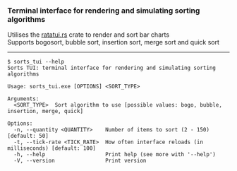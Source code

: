 ### Terminal interface for rendering and simulating sorting algorithms
Utilises the [ratatui.rs](https://docs.rs/ratatui/latest/ratatui/) crate to render and sort bar charts  
Supports bogosort, bubble sort, insertion sort, merge sort and quick sort

---
```console
$ sorts_tui --help
Sorts TUI: terminal interface for rendering and simulating sorting algorithms

Usage: sorts_tui.exe [OPTIONS] <SORT_TYPE>

Arguments:
  <SORT_TYPE>  Sort algorithm to use [possible values: bogo, bubble, insertion, merge, quick]

Options:
  -n, --quantity <QUANTITY>    Number of items to sort (2 - 150) [default: 50]
  -t, --tick-rate <TICK_RATE>  How often interface reloads (in milliseconds) [default: 100]
  -h, --help                   Print help (see more with '--help')
  -V, --version                Print version
```
